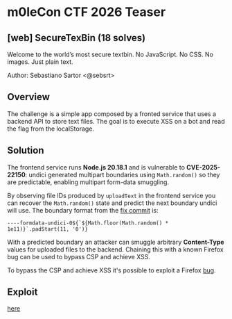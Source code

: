 # m0leCon CTF 2026 Teaser

## [web] SecureTexBin (18 solves)

Welcome to the world’s most secure textbin. No JavaScript. No CSS. No images. Just plain text.

Author: Sebastiano Sartor <@sebsrt>

## Overview

The challenge is a simple app composed by a fronted service that uses a backend API to store text files.
The goal is to execute XSS on a bot and read the flag from the localStorage.

## Solution

The frontend service runs **Node.js 20.18.1** and is vulnerable to **CVE-2025-22150**: undici generated multipart boundaries using `Math.random()` so they are predictable, enabling multipart form-data smuggling.

By observing file IDs produced by `uploadText` in the frontend service you can recover the `Math.random()` state and predict the next boundary undici will use. The boundary format from the [fix commit](https://github.com/nodejs/undici/commit/711e20772764c29f6622ddc937c63b6eefdf07d0) is:

```
----formdata-undici-0${`${Math.floor(Math.random() * 1e11)}`.padStart(11, '0')}
```

With a predicted boundary an attacker can smuggle arbitrary **Content-Type** values for uploaded files to the backend. Chaining this with a known Firefox bug can be used to bypass CSP and achieve XSS.

To bypass the CSP and achieve XSS it's possible to exploit a Firefox [bug](https://bugzilla.mozilla.org/show_bug.cgi?id=1864434).

## Exploit

[here](m0lecon-2026-teaser/securetextbin/solution)